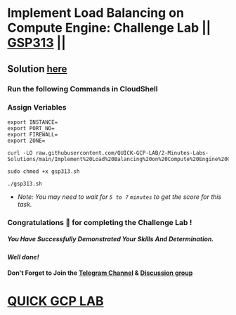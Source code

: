 # Implement Load Balancing on Compute Engine: Challenge Lab || [GSP313](https://www.cloudskillsboost.google/focuses/10258?parent=catalog) ||

## Solution [here](https://youtu.be/yrmwyf6oyok)

### Run the following Commands in CloudShell

### Assign Veriables
```
export INSTANCE=
export PORT_NO=
export FIREWALL=
export ZONE=
```
```
curl -LO raw.githubusercontent.com/QUICK-GCP-LAB/2-Minutes-Labs-Solutions/main/Implement%20Load%20Balancing%20on%20Compute%20Engine%20Challenge%20Lab/gsp313.sh

sudo chmod +x gsp313.sh

./gsp313.sh
```
* *Note: You may need to wait for `5 to 7` `minutes` to get the score for this task.*

### Congratulations 🎉 for completing the Challenge Lab !

##### *You Have Successfully Demonstrated Your Skills And Determination.*

#### *Well done!*

#### Don't Forget to Join the [Telegram Channel](https://t.me/QuickGcpLab) & [Discussion group](https://t.me/QuickGcpLabChats)

# [QUICK GCP LAB](https://www.youtube.com/@quickgcplab)
